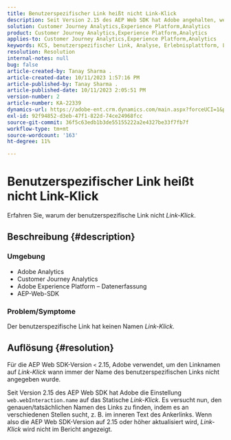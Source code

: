 ```yaml
---
title: Benutzerspezifischer Link heißt nicht Link-Klick
description: Seit Version 2.15 des AEP Web SDK hat Adobe angehalten, web.webInteraction.name auf den statischen Link-Klick festzulegen.
solution: Customer Journey Analytics,Experience Platform,Analytics
product: Customer Journey Analytics,Experience Platform,Analytics
applies-to: Customer Journey Analytics,Experience Platform,Analytics
keywords: KCS, benutzerspezifischer Link, Analyse, Erlebnisplattform, Link-Klick, Web-SDK, Customer Journey Analytics
resolution: Resolution
internal-notes: null
bug: false
article-created-by: Tanay Sharma .
article-created-date: 10/11/2023 1:57:16 PM
article-published-by: Tanay Sharma .
article-published-date: 10/11/2023 2:05:51 PM
version-number: 2
article-number: KA-22339
dynamics-url: https://adobe-ent.crm.dynamics.com/main.aspx?forceUCI=1&pagetype=entityrecord&etn=knowledgearticle&id=64cd5812-3e68-ee11-9ae7-6045bd0063aa
exl-id: 92f94852-d3eb-47f1-822d-74ce24968fcc
source-git-commit: 36f5c63edb1b3de55155222a2e4327be33f7fb7f
workflow-type: tm+mt
source-wordcount: '163'
ht-degree: 11%

---
```


# Benutzerspezifischer Link heißt nicht Link-Klick


Erfahren Sie, warum der benutzerspezifische Link nicht *Link-Klick*.

## Beschreibung {#description}


### <b>Umgebung</b>

- Adobe Analytics
- Customer Journey Analytics
- Adobe Experience Platform – Datenerfassung
- AEP-Web-SDK


### <b>Problem/Symptome</b>

Der benutzerspezifische Link hat keinen Namen *Link-Klick.*


## Auflösung {#resolution}


Für die AEP Web SDK-Version `<` 2.15, Adobe verwendet, um den Linknamen auf *Link-Klick* wann immer der Name des benutzerspezifischen Links nicht angegeben wurde.

Seit Version 2.15 des AEP Web SDK hat Adobe die Einstellung `web.webInteraction.name` auf das Statische *Link-Klick*. Es versucht nun, den genauen/tatsächlichen Namen des Links zu finden, indem es an verschiedenen Stellen sucht, z. B. im inneren Text des Ankerlinks. Wenn also die AEP Web SDK-Version auf 2.15 oder höher aktualisiert wird, *Link-Klick* wird nicht im Bericht angezeigt.
